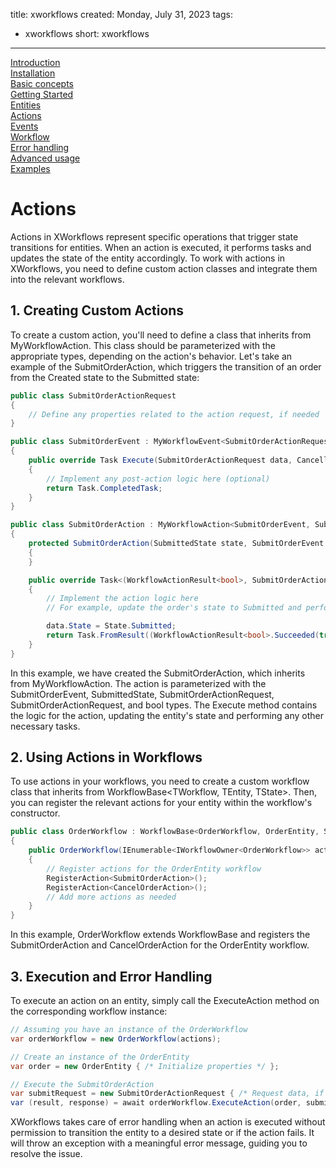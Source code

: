 title: xworkflows
created: Monday, July 31, 2023
tags:
  - xworkflows
short: xworkflows
---
<a href="index.html">Introduction</a><br>
<a href="installation.html">Installation</a><br>
<a href="basic.html">Basic concepts</a><br>
<a href="starting.html">Getting Started</a><br>
<a href="entities.html">Entities</a><br>
<a href="actions.html">Actions</a><br>
<a href="events.html">Events</a><br>
<a href="workflow.html">Workflow</a><br>
<a href="errors.html">Error handling</a><br>
<a href="advanced.html">Advanced usage</a><br>
<a href="examples.html">Examples</a><br>

# Actions
Actions in XWorkflows represent specific operations that trigger state transitions for entities. When an action is executed, it performs tasks and updates the state of the entity accordingly. To work with actions in XWorkflows, you need to define custom action classes and integrate them into the relevant workflows.

## 1. Creating Custom Actions
To create a custom action, you'll need to define a class that inherits from MyWorkflowAction. This class should be parameterized with the appropriate types, depending on the action's behavior. Let's take an example of the SubmitOrderAction, which triggers the transition of an order from the Created state to the Submitted state:

```csharp
public class SubmitOrderActionRequest
{
    // Define any properties related to the action request, if needed
}

public class SubmitOrderEvent : MyWorkflowEvent<SubmitOrderActionRequest>
{
    public override Task Execute(SubmitOrderActionRequest data, CancellationToken cancellationToken)
    {
        // Implement any post-action logic here (optional)
        return Task.CompletedTask;
    }
}

public class SubmitOrderAction : MyWorkflowAction<SubmitOrderEvent, SubmittedState, SubmitOrderActionRequest, SubmitOrderActionRequest, bool>
{
    protected SubmitOrderAction(SubmittedState state, SubmitOrderEvent e) : base(state, e)
    {
    }

    public override Task<(WorkflowActionResult<bool>, SubmitOrderActionRequest)> Execute(OrderEntity data, SubmitOrderActionRequest p, CancellationToken cancellationToken)
    {
        // Implement the action logic here
        // For example, update the order's state to Submitted and perform other tasks

        data.State = State.Submitted;
        return Task.FromResult((WorkflowActionResult<bool>.Succeeded(true), p));
    }
}
```
In this example, we have created the SubmitOrderAction, which inherits from MyWorkflowAction. The action is parameterized with the SubmitOrderEvent, SubmittedState, SubmitOrderActionRequest, SubmitOrderActionRequest, and bool types. The Execute method contains the logic for the action, updating the entity's state and performing any other necessary tasks.

## 2. Using Actions in Workflows
To use actions in your workflows, you need to create a custom workflow class that inherits from WorkflowBase<TWorkflow, TEntity, TState>. Then, you can register the relevant actions for your entity within the workflow's constructor.

```csharp
public class OrderWorkflow : WorkflowBase<OrderWorkflow, OrderEntity, State>
{
    public OrderWorkflow(IEnumerable<IWorkflowOwner<OrderWorkflow>> actions) : base(actions)
    {
        // Register actions for the OrderEntity workflow
        RegisterAction<SubmitOrderAction>();
        RegisterAction<CancelOrderAction>();
        // Add more actions as needed
    }
}
```
In this example, OrderWorkflow extends WorkflowBase and registers the SubmitOrderAction and CancelOrderAction for the OrderEntity workflow.

## 3. Execution and Error Handling
To execute an action on an entity, simply call the ExecuteAction method on the corresponding workflow instance:

```csharp
// Assuming you have an instance of the OrderWorkflow
var orderWorkflow = new OrderWorkflow(actions);

// Create an instance of the OrderEntity
var order = new OrderEntity { /* Initialize properties */ };

// Execute the SubmitOrderAction
var submitRequest = new SubmitOrderActionRequest { /* Request data, if needed */ };
var (result, response) = await orderWorkflow.ExecuteAction(order, submitRequest);
```

XWorkflows takes care of error handling when an action is executed without permission to transition the entity to a desired state or if the action fails. It will throw an exception with a meaningful error message, guiding you to resolve the issue.